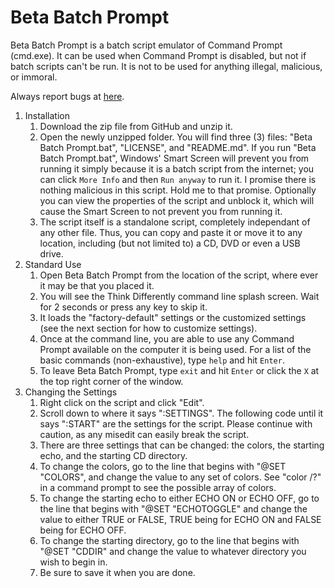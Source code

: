 # Beta Batch Prompt
Beta Batch Prompt is a batch script emulator of Command Prompt (cmd.exe). It can be used when Command Prompt is disabled, but not if batch scripts can't be run. It is not to be used for anything illegal, malicious, or immoral.

Always report bugs at [here](https://github.com/ChristianSirolli/beta-batch-prompt/issues).

1. Installation
   1. Download the zip file from GitHub and unzip it.
   2. Open the newly unzipped folder. You will find three (3) files: "Beta Batch Prompt.bat", "LICENSE", and "README.md". If you run "Beta Batch Prompt.bat", Windows' Smart Screen will prevent you from running it simply because it is a batch script from the internet; you can click `More Info` and then `Run anyway` to run it. I promise there is nothing malicious in this script. Hold me to that promise. Optionally you can view the properties of the script and unblock it, which will cause the Smart Screen to not prevent you from running it.
   3. The script itself is a standalone script, completely independant of any other file. Thus, you can copy and paste it or move it to any location, including (but not limited to) a CD, DVD or even a USB drive.
2. Standard Use
   1. Open Beta Batch Prompt from the location of the script, where ever it may be that you placed it.
   2. You will see the Think Differently command line splash screen. Wait for 2 seconds or press any key to skip it.
   3. It loads the "factory-default" settings or the customized settings (see the next section for how to customize settings).
   4. Once at the command line, you are able to use any Command Prompt available on the computer it is being used. For a list of the basic commands (non-exhaustive), type `help` and hit `Enter`.
   5. To leave Beta Batch Prompt, type `exit` and hit `Enter` or click the `X` at the top right corner of the window.
3. Changing the Settings
   1. Right click on the script and click "Edit".
   2. Scroll down to where it says ":SETTINGS". The following code until it says ":START" are the settings for the script. Please continue with caution, as any misedit can easily break the script.
   3. There are three settings that can be changed: the colors, the starting echo, and the starting CD directory.
   4. To change the colors, go to the line that begins with "@SET "COLORS", and change the value to any set of colors. See "color /?" in a command prompt to see the possible array of colors.
   5. To change the starting echo to either ECHO ON or ECHO OFF, go to the line that begins with "@SET "ECHOTOGGLE" and change the value to either TRUE or FALSE, TRUE being for ECHO ON and FALSE being for ECHO OFF.
   6. To change the starting directory, go to the line that begins with "@SET "CDDIR" and change the value to whatever directory you wish to begin in.
   7. Be sure to save it when you are done.
